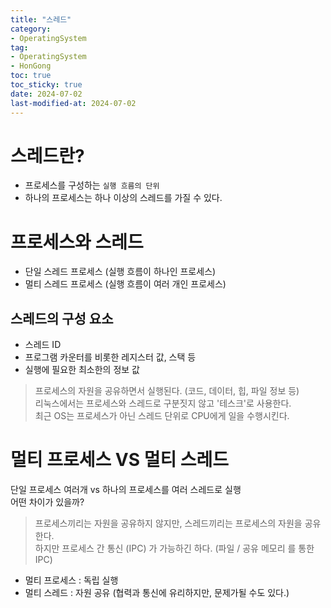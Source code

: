 ```yaml
---
title: "스레드"
category:
- OperatingSystem
tag:
- OperatingSystem
- HonGong
toc: true
toc_sticky: true
date: 2024-07-02
last-modified-at: 2024-07-02
---
```


# 스레드란?
* 프로세스를 구성하는 `실행 흐름의 단위`
* 하나의 프로세스는 하나 이상의 스레드를 가질 수 있다.

# 프로세스와 스레드
* 단일 스레드 프로세스 (실행 흐름이 하나인 프로세스) 
* 멀티 스레드 프로세스 (실행 흐름이 여러 개인 프로세스)

## 스레드의 구성 요소
* 스레드 ID
* 프로그램 카운터를 비롯한 레지스터 값, 스택 등
* 실행에 필요한 최소한의 정보 값
> 프로세스의 자원을 공유하면서 실행된다. (코드, 데이터, 힙, 파일 정보 등)   
> 리눅스에서는 프로세스와 스레드로 구분짓지 않고 '테스크'로 사용한다.   
> 최근 OS는 프로세스가 아닌 스레드 단위로 CPU에게 일을 수행시킨다.

# 멀티 프로세스 VS 멀티 스레드
단일 프로세스 여러개 vs 하나의 프로세스를 여러 스레드로 실행   
어떤 차이가 있을까?
> 프로세스끼리는 자원을 공유하지 않지만, 스레드끼리는 프로세스의 자원을 공유한다.   
> 하지만 프로세스 간 통신 (IPC) 가 가능하긴 하다. (파일 / 공유 메모리 를 통한 IPC)
* 멀티 프로세스 : 독립 실행
* 멀티 스레드 : 자원 공유 (협력과 통신에 유리하지만, 문제가될 수도 있다.)